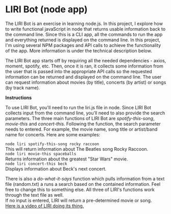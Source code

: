 # LIRI Bot (node app)
The LIRI Bot is an exercise in learning node.js. In this project, I explore how to write functional javaScript in node that returns usable information back to the command line. Since this is a CLI app, all the commands to run the app and everything returned is displayed on the command line. In this project, I'm using several NPM packages and API calls to achieve the functionality of the app. More information is under the technical description below. 

The LIRI Bot app starts off by requiring all the needed dependencies - axios, moment, spotify, etc. Then, once it is ran, it collects some information from the user that is passed into the appropriate API calls so the requested information can be returned and displayed on the command line. The user can request information about movies (by title), concerts (by artist) or songs (by track name).  

**Instructions**  

To use LIRI Bot, you'll need to run the liri.js file in node. Since LIRI Bot collects input from the command line, you'll need to also provide the search parameters. The three main functions of LIRI Bot are *spotify-this-song*, *movie-this* and *concert-this*. Following the function, the search parameter needs to entered. For example, the movie name, song title or artist/band name for concerts. Here are some examples:  

`node liri spotify-this-song rocky raccoon`  
This will return information about The Beatles song Rocky Raccoon.  
`node liri movie-this spaceballs`  
Returns information about the greatest "Star Wars" movie.  
`node liri concert-this beck`  
Displays information about Beck's next concert.  

There is also a *do-what-it-says* function which pulls information from a text file (random.txt) a runs a search based on the contained information. Feel free to change this to something else. All three of LIRI's functions work through the text file as well.  
If no input is entered, LIRI will return a pre-determined movie or song.   
[Here is a video of LIRI doing its thing.](https://drive.google.com/file/d/1AWL589ny_oZP6M2Jg_dVaVyMCifU26He/view)  

